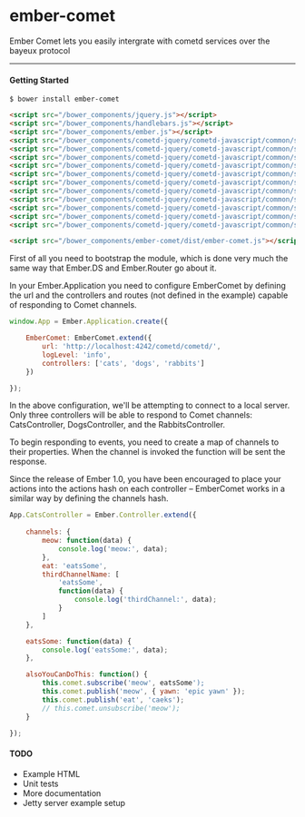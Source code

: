 ember-comet
============

Ember Comet lets you easily intergrate with cometd services over the bayeux protocol

_____________________
#### Getting Started

	$ bower install ember-comet

```html
<script src="/bower_components/jquery.js"></script>
<script src="/bower_components/handlebars.js"></script>
<script src="/bower_components/ember.js"></script>
<script src="/bower_components/cometd-jquery/cometd-javascript/common/src/main/js/org/cometd/cometd-namespace.js"></script>
<script src="/bower_components/cometd-jquery/cometd-javascript/common/src/main/js/org/cometd/cometd-json.js"></script>
<script src="/bower_components/cometd-jquery/cometd-javascript/common/src/main/js/org/cometd/Utils.js"></script>
<script src="/bower_components/cometd-jquery/cometd-javascript/common/src/main/js/org/cometd/TransportRegistry.js"></script>
<script src="/bower_components/cometd-jquery/cometd-javascript/common/src/main/js/org/cometd/Transport.js"></script>
<script src="/bower_components/cometd-jquery/cometd-javascript/common/src/main/js/org/cometd/RequestTransport.js"></script>
<script src="/bower_components/cometd-jquery/cometd-javascript/common/src/main/js/org/cometd/LongPollingTransport.js"></script>
<script src="/bower_components/cometd-jquery/cometd-javascript/common/src/main/js/org/cometd/CallbackPollingTransport.js"></script>
<script src="/bower_components/cometd-jquery/cometd-javascript/common/src/main/js/org/cometd/WebSocketTransport.js"></script>
<script src="/bower_components/cometd-jquery/cometd-javascript/common/src/main/js/org/cometd/CometD.js"></script>
<script src="/bower_components/cometd-jquery/cometd-javascript/common/src/main/webapp/jquery/jquery.cometd.js"></script>

<script src="/bower_components/ember-comet/dist/ember-comet.js"></script>

`````
First of all you need to bootstrap the module, which is done very much the same way that Ember.DS and Ember.Router go about it.

In your Ember.Application you need to configure EmberComet by defining the url and the controllers and routes (not defined in the example) capable of responding to Comet channels.

````js
window.App = Ember.Application.create({

    EmberComet: EmberComet.extend({
        url: 'http://localhost:4242/cometd/cometd/',
		logLevel: 'info',
        controllers: ['cats', 'dogs', 'rabbits']
    })

});
````

In the above configuration, we'll be attempting to connect to a local server. Only three controllers will be able to respond to Comet channels: CatsController, DogsController, and the RabbitsController.

To begin responding to events, you need to create a map of channels to their properties. When the channel is invoked the function will be sent the response.

Since the release of Ember 1.0, you have been encouraged to place your actions into the actions hash on each controller – EmberComet works in a similar way by defining the channels hash.

````js
App.CatsController = Ember.Controller.extend({
	
	channels: {
		meow: function(data) {
			console.log('meow:', data);
		},
		eat: 'eatsSome',
		thirdChannelName: [
			'eatsSome', 
			function(data) {
				console.log('thirdChannel:', data);
			}
		]
	},

	eatsSome: function(data) {
		console.log('eatsSome:', data);
	},

	alsoYouCanDoThis: function() {
		this.comet.subscribe('meow', eatsSome');
		this.comet.publish('meow', { yawn: 'epic yawn' });
		this.comet.publish('eat', 'caeks');
		// this.comet.unsubscribe('meow');
	}

});
````

#### TODO

- Example HTML
- Unit tests
- More documentation
- Jetty server example setup